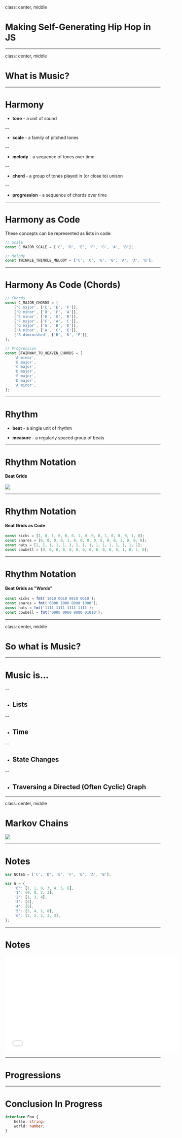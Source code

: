 class: center, middle

# Making Self-Generating Hip Hop in JS

---

class: center, middle

# What is Music?

---

# Harmony

-   **tone** - a unit of sound

--

-   **scale** - a family of pitched tones

--

-   **melody** - a sequence of tones over time

--

-   **chord** - a group of tones played in (or close to) unison

--

-   **progression** - a sequence of chords over time

---

# Harmony as Code

These concepts can be represented as lists in code:

```javascript
// Scale
const C_MAJOR_SCALE = ['C', 'D', 'E', 'F', 'G', 'A', 'B'];

// Melody
const TWINKLE_TWINKLE_MELODY = ['C', 'C', 'G', 'G', 'A', 'A', 'G'];
```

---

# Harmony As Code (Chords)

```javascript
// Chords
const C_MAJOR_CHORDS = [
    ['C major', ['C', 'E', 'F']],
    ['D minor', ['D', 'F', 'A']],
    ['E minor', ['E', 'G', 'B']],
    ['F major', ['F', 'A', 'C']],
    ['G major', ['G', 'B', 'D']],
    ['A minor', ['A', 'C', 'E']],
    ['B diminished', ['B', 'D', 'F']],
];

// Progression
const STAIRWAY_TO_HEAVEN_CHORDS = [
    'A minor',
    'E major',
    'C major',
    'D major',
    'F major',
    'D major',
    'A minor',
];
```

---

# Rhythm

-   **beat** - a single unit of rhythm

-   **measure** - a regularly spaced group of beats

---

# Rhythm Notation

#### Beat Grids

![](https://i.stack.imgur.com/DTE8c.png)

---

# Rhythm Notation

#### Beat Grids as Code

```javascript
const kicks = [1, 0, 1, 0, 0, 0, 1, 0, 0, 0, 1, 0, 0, 0, 1, 0];
const snares = [0, 0, 0, 0, 1, 0, 0, 0, 0, 0, 0, 0, 1, 0, 0, 0];
const hats = [1, 1, 1, 1, 1, 1, 1, 1, 1, 1, 1, 1, 1, 1, 1, 1];
const cowbell = [0, 0, 0, 0, 0, 0, 0, 0, 0, 0, 0, 0, 1, 0, 1, 0];
```

---

# Rhythm Notation

#### Beat Grids as "Words"

```javascript
const kicks = fmt('1010 0010 0010 0010');
const snares = fmt('0000 1000 0000 1000');
const hats = fmt('1111 1111 1111 1111');
const cowbell = fmt('0000 0000 0000 01010');
```

---

class: center, middle

# So what is Music?

---

# Music is...

--

-   ## Lists

--

-   ## Time

--

-   ## State Changes

--

-   ## Traversing a Directed (Often Cyclic) Graph

---

class: center, middle

# Markov Chains

![](https://upload.wikimedia.org/wikipedia/commons/thumb/2/2b/Markovkate_01.svg/220px-Markovkate_01.svg.png)

---

# Notes

```javascript
var NOTES = ['C', 'D', 'E', 'F', 'G', 'A', 'B'];

var G = {
    '0': [1, 1, 0, 3, 4, 5, 6],
    '1': [0, 0, 2, 3],
    '2': [1, 3, 4],
    '3': [4],
    '4': [5],
    '5': [5, 4, 1, 0],
    '6': [2, 2, 2, 3, 3],
};
```

---

# Notes

<iframe width="560" height="315" src="/public/graphs/index.html" frameborder="0"></iframe>

---

# Progressions

---

# Conclusion In Progress

```typescript
interface Foo {
    hello: string;
    world: number;
}
```

